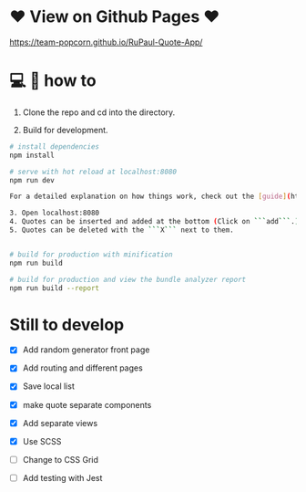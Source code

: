 # :heart: View on Github Pages :heart:
https://team-popcorn.github.io/RuPaul-Quote-App/

# :computer: :memo: how to 

1. Clone the repo and cd into the directory.

2. Build for development.
``` bash
# install dependencies
npm install

# serve with hot reload at localhost:8080
npm run dev

For a detailed explanation on how things work, check out the [guide](http://vuejs-templates.github.io/webpack/) and [docs for vue-loader](http://vuejs.github.io/vue-loader).

3. Open localhost:8080
4. Quotes can be inserted and added at the bottom (Click on ```add```.)
5. Quotes can be deleted with the ```X``` next to them.


# build for production with minification
npm run build

# build for production and view the bundle analyzer report
npm run build --report
```


# Still to develop

- [x] Add random generator front page
- [x] Add routing and different pages
- [x] Save local list
- [x] make quote separate components
- [x] Add separate views
- [x] Use SCSS
- [ ] Change to CSS Grid
- [ ] Add testing with Jest

